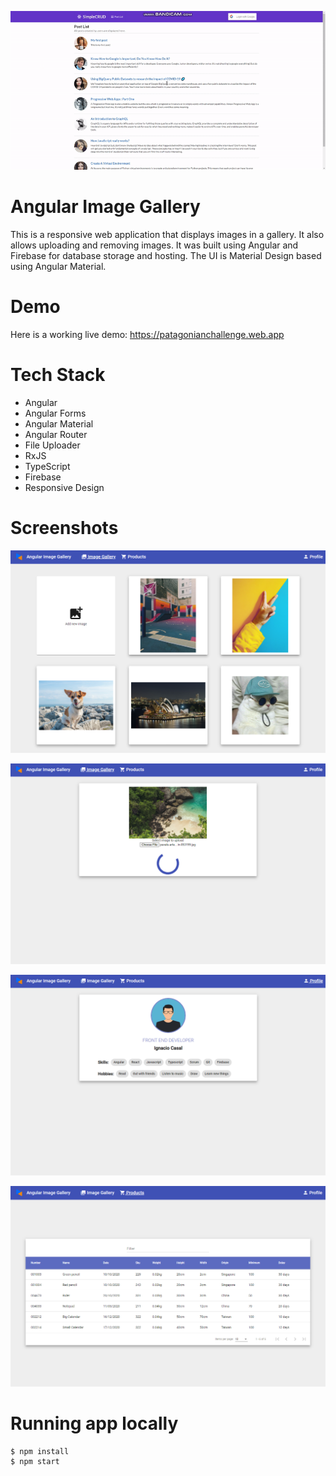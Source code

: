 ![Demo gif](https://github.com/ignaciocasal/Angular-Image-Gallery/blob/master/screenshots/demo.gif?raw=true)
# Angular Image Gallery
This is a responsive web application that displays images in a gallery. It also allows uploading and removing images. 
It was built using Angular and Firebase for database storage and hosting. The UI is Material Design based using Angular Material.

# Demo
Here is a working live demo:
https://patagonianchallenge.web.app

# Tech Stack
- Angular
- Angular Forms
- Angular Material
- Angular Router
- File Uploader
- RxJS
- TypeScript
- Firebase
- Responsive Design

# Screenshots
![Image Gallery](https://github.com/ignaciocasal/Angular-Image-Gallery/blob/master/screenshots/1.png?raw=true)

![Image Uploader](https://github.com/ignaciocasal/Angular-Image-Gallery/blob/master/screenshots/2.png?raw=true)

![Profile](https://github.com/ignaciocasal/Angular-Image-Gallery/blob/master/screenshots/4.png?raw=true)

![Products Table](https://github.com/ignaciocasal/Angular-Image-Gallery/blob/master/screenshots/3.png?raw=true)


# Running app locally
    $ npm install
	$ npm start
	

